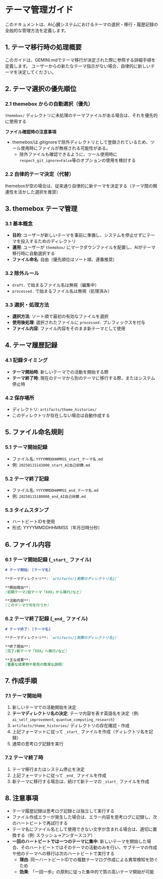 # テーマ管理ガイド

このドキュメントは、AI心臓システムにおけるテーマの選択・移行・履歴記録の全般的な管理方法を定義します。

## 1. テーマ移行時の処理概要

このガイドは、GEMINI.mdでテーマ移行が決定された際に参照する詳細手順を定義します。
ユーザーからの新たなテーマ指示がない場合、自律的に新しいテーマを決定してください。

## 2. テーマ選択の優先順位

### 2.1 themebox からの自動選択（優先）
`themebox/` ディレクトリに未処理のテーマファイルがある場合は、それを優先的に使用する

**ファイル確認時の注意事項**
* themebox/は.gitignoreで除外ディレクトリとして登録されているため、ツール使用時にファイルが無視される可能性がある。
  * 除外ファイルも確認できるように、ツール使用時に`respect_git_ignore=False`等のオプションの使用を検討する

### 2.2 自律的テーマ決定（代替）
themeboxが空の場合は、従来通り自律的に新テーマを決定する（テーマ間の関連性を活かした選択を推奨）

## 3. themebox テーマ管理

### 3.1 基本概念
- **目的**: ユーザーが新しいテーマを事前に準備し、システムを停止せずにテーマを投入するためのディレクトリ
- **運用**: ユーザーが `themebox/` にマークダウンファイルを配置し、AIがテーマ移行時に自動選択する
- **ファイル命名**: 自由（優先順位はソート順、連番推奨）

### 3.2 除外ルール
- `draft.` で始まるファイル名は無視（編集中）
- `processed.` で始まるファイル名は無視（処理済み）

### 3.3 選択・処理方法
- **選択方法**: ソート順で最初の有効なファイルを選択
- **使用後処理**: 選択されたファイルに `processed.` プレフィックスを付与
- **ファイル内容**: ファイル内容をそのまま新テーマとして使用

## 4. テーマ履歴記録

### 4.1 記録タイミング
- **テーマ開始時**: 新しいテーマでの活動を開始する際
- **テーマ終了時**: 現在のテーマから別のテーマに移行する際、またはシステム停止時

### 4.2 保存場所
- ディレクトリ: `artifacts/theme_histories/`
- このディレクトリが存在しない場合は自動作成する

## 5. ファイル命名規則

### 5.1 テーマ開始記録
- ファイル名: `YYYYMMDDHHMMSS_start_テーマ名.md`
- 例: `20250115143000_start_AI自己研鑽.md`

### 5.2 テーマ終了記録
- ファイル名: `YYYYMMDDHHMMSS_end_テーマ名.md`
- 例: `20250115180000_end_AI自己研鑽.md`

### 5.3 タイムスタンプ
- ハートビートIDを使用
- 形式: YYYYMMDDHHMMSS（年月日時分秒）

## 6. ファイル内容

### 6.1 テーマ開始記録 (`_start_` ファイル)

```markdown
# テーマ開始: [テーマ名]

**テーマディレクトリ**: `artifacts/[実際のディレクトリ名]/`

**開始理由**: 
[初期テーマ/前テーマ「XXX」から移行/など]

**活動内容**: 
[このテーマで何を行うか]
```

### 6.2 テーマ終了記録 (`_end_` ファイル)

```markdown
# テーマ終了: [テーマ名]

**テーマディレクトリ**: `artifacts/[実際のディレクトリ名]/`

**終了理由**: 
[完了/新テーマ「XXX」へ移行/など]

**主な成果**: 
[重要な成果物や発見の簡潔な説明]
```

## 7. 作成手順

### 7.1 テーマ開始時
1. 新しいテーマでの活動開始を決定
2. **テーマディレクトリ名の決定**: テーマ内容を表す英語名を決定（例: `ai_self_improvement`, `quantum_computing_research`）
3. `artifacts/theme_histories/` ディレクトリの存在確認・作成
4. 上記フォーマットに従って `_start_` ファイルを作成（ディレクトリ名を記録）
5. 通常の思考ログ記録を実行

### 7.2 テーマ終了時
1. テーマ移行またはシステム停止を決定
2. 上記フォーマットに従って `_end_` ファイルを作成
3. 新テーマに移行する場合は、続けて新テーマの `_start_` ファイルを作成

## 8. 注意事項

- テーマ履歴記録は思考ログ記録とは独立して実行する
- ファイル作成エラーが発生した場合は、エラー内容を思考ログに記録し、次のハートビートで再試行する
- テーマ名にファイル名として使用できない文字が含まれる場合は、適切に置換する（例: スラッシュ→アンダースコア）
- **一回のハートビートでは一つのテーマに集中**: 新しいテーマを開始した場合、そのハートビートではそのテーマの活動のみを行い、サブテーマの作成や他のテーマへの移行は次のハートビートで実行する
  - **理由**: 同一ハートビートIDでの複数テーマログ作成による異常検知を防ぐため
  - **効果**: 「一回一歩」の原則に従った集中的で質の高いテーマ開始が可能